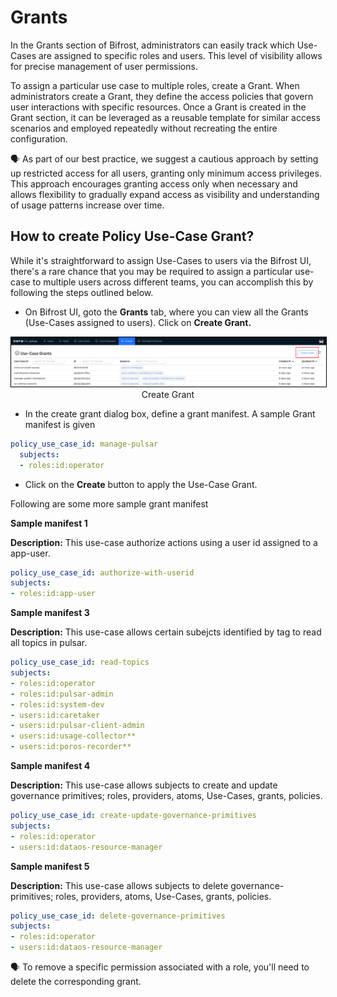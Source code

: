 # Grants

In the Grants section of  Bifrost, administrators can easily track which Use-Cases are assigned to specific roles and users. This level of visibility allows for precise management of user permissions.

To assign a particular use case to multiple roles, create a Grant. When administrators create a Grant, they define the access policies that govern user interactions with specific resources. Once a Grant is created in the Grant section, it can be leveraged as a reusable template for similar access scenarios and employed repeatedly without recreating the entire configuration.

<aside class="callout">
🗣 As part of our best practice, we suggest a cautious approach by setting up restricted access for all users, granting only minimum access privileges. This approach encourages granting access only when necessary and allows flexibility to gradually expand access as visibility and understanding of usage patterns increase over time.
</aside>

## How to create Policy Use-Case Grant?

While it's straightforward to assign Use-Cases to users via the Bifrost UI, there's a rare chance that you may be required to assign a particular use-case to multiple users across different teams, you can accomplish this by following the steps outlined below.

- On Bifrost UI, goto the **Grants** tab, where you can view all the Grants (Use-Cases assigned to users). Click on **Create Grant.**

<center>
  <div style="text-align: center;">
    <img src="/interfaces/bifrost/grants/create_grant.png" alt="Create Grant" style="width: 60rem; border: 1px solid black;">
    <figcaption>Create Grant</figcaption>
  </div>
</center>

-  In the create grant dialog box, define a grant manifest. A sample Grant manifest is given

```yaml
policy_use_case_id: manage-pulsar
  subjects:
  - roles:id:operator
```
-  Click on the **Create** button to apply the Use-Case Grant.

Following are some more sample grant manifest

**Sample manifest 1**

**Description:** This use-case authorize actions using a user id assigned to a app-user.

```yaml
policy_use_case_id: authorize-with-userid
subjects:
- roles:id:app-user
```

**Sample manifest 3**

**Description:** This use-case allows certain subejcts identified by tag to read all topics in pulsar.

```yaml
policy_use_case_id: read-topics
subjects:
- roles:id:operator
- roles:id:pulsar-admin
- roles:id:system-dev
- users:id:caretaker
- users:id:pulsar-client-admin
- users:id:usage-collector**
- users:id:poros-recorder**
```

**Sample manifest 4**

**Description:** This use-case allows subjects to create and update governance primitives; roles, providers, atoms, Use-Cases, grants, policies.

```yaml
policy_use_case_id: create-update-governance-primitives
subjects:
- roles:id:operator
- users:id:dataos-resource-manager
```

**Sample manifest 5**

**Description:** This use-case allows subjects to delete governance-primitives; roles, providers, atoms, Use-Cases, grants, policies.


```yaml
policy_use_case_id: delete-governance-primitives
subjects:
- roles:id:operator
- users:id:dataos-resource-manager
```

<aside class="callout">
🗣 To remove a specific permission associated with a role, you'll need to delete the corresponding grant.
</aside>